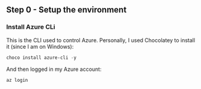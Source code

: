 ## Step 0 - Setup the environment
### Install Azure CLi
This is the CLI used to control Azure.
Personally, I used Chocolatey to install it (since I am on Windows):
```PowerShell
choco install azure-cli -y
```
And then logged in my Azure account:
```PowerShell
az login
```